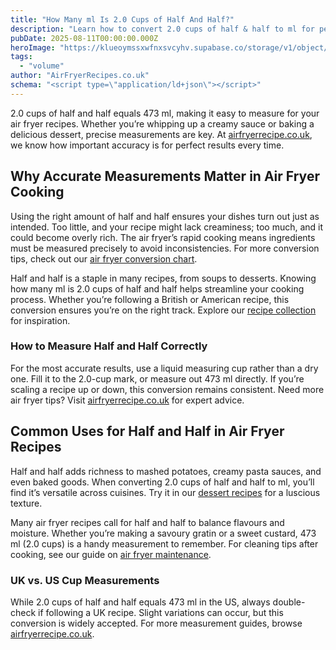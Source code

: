 ```yaml
---
title: "How Many ml Is 2.0 Cups of Half And Half?"
description: "Learn how to convert 2.0 cups of half & half to ml for perfect air fryer recipes every time. Get precise measurements in seconds!"
pubDate: 2025-08-11T00:00:00.000Z
heroImage: "https://klueoymssxwfnxsvcyhv.supabase.co/storage/v1/object/public/md/how-many-ml-is-2-cups-half-and-half-9236f4de.webp"
tags:
  - "volume"
author: "AirFryerRecipes.co.uk"
schema: "<script type=\"application/ld+json\"></script>"
---
```


<p>2.0 cups of half and half equals 473 ml, making it easy to measure for your air fryer recipes. Whether you’re whipping up a creamy sauce or baking a delicious dessert, precise measurements are key. At <a href=https://www.airfryerrecipe.co.uk>airfryerrecipe.co.uk</a>, we know how important accuracy is for perfect results every time.</p>  

<h2>Why Accurate Measurements Matter in Air Fryer Cooking</h2>  
<p>Using the right amount of half and half ensures your dishes turn out just as intended. Too little, and your recipe might lack creaminess; too much, and it could become overly rich. The air fryer’s rapid cooking means ingredients must be measured precisely to avoid inconsistencies. For more conversion tips, check out our <a href=https://www.airfryerrecipe.co.uk/air-fryer-conversion-chart>air fryer conversion chart</a>.</p>  

<p>Half and half is a staple in many recipes, from soups to desserts. Knowing how many ml is 2.0 cups of half and half helps streamline your cooking process. Whether you’re following a British or American recipe, this conversion ensures you’re on the right track. Explore our <a href=https://www.airfryerrecipe.co.uk/recipes>recipe collection</a> for inspiration.</p>  

<h3>How to Measure Half and Half Correctly</h3>  
<p>For the most accurate results, use a liquid measuring cup rather than a dry one. Fill it to the 2.0-cup mark, or measure out 473 ml directly. If you’re scaling a recipe up or down, this conversion remains consistent. Need more air fryer tips? Visit <a href=https://www.airfryerrecipe.co.uk>airfryerrecipe.co.uk</a> for expert advice.</p>  

<h2>Common Uses for Half and Half in Air Fryer Recipes</h2>  
<p>Half and half adds richness to mashed potatoes, creamy pasta sauces, and even baked goods. When converting 2.0 cups of half and half to ml, you’ll find it’s versatile across cuisines. Try it in our <a href=https://www.airfryerrecipe.co.uk/recipe-category/dessert>dessert recipes</a> for a luscious texture.</p>  

<p>Many air fryer recipes call for half and half to balance flavours and moisture. Whether you’re making a savoury gratin or a sweet custard, 473 ml (2.0 cups) is a handy measurement to remember. For cleaning tips after cooking, see our guide on <a href=https://www.airfryerrecipe.co.uk/air-fryer-cleaner>air fryer maintenance</a>.</p>  

<h3>UK vs. US Cup Measurements</h3>  
<p>While 2.0 cups of half and half equals 473 ml in the US, always double-check if following a UK recipe. Slight variations can occur, but this conversion is widely accepted. For more measurement guides, browse <a href=https://www.airfryerrecipe.co.uk>airfryerrecipe.co.uk</a>.</p>